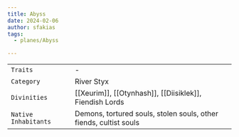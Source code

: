 ```yaml
---
title: Abyss
date: 2024-02-06
author: sfakias
tags:
  - planes/Abyss

---
```

| | |
| --- | --- |
| `Traits` | - |
| `Category` | River Styx |
| `Divinities` | [[Xeurim]], [[Otynhash]], [[Diisiklek]], Fiendish Lords |
| `Native Inhabitants` | Demons, tortured souls, stolen souls, other fiends, cultist souls |